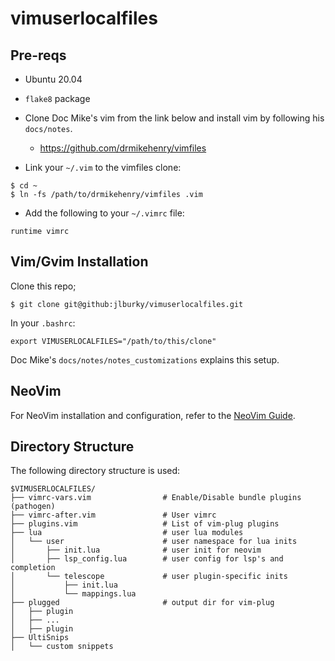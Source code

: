 vimuserlocalfiles
=================

Pre-reqs
--------

* Ubuntu 20.04
* `flake8` package
* Clone Doc Mike's vim from the link below and install vim by following his
  `docs/notes`.
  - https://github.com/drmikehenry/vimfiles

* Link your `~/.vim` to the vimfiles clone:
```
$ cd ~
$ ln -fs /path/to/drmikehenry/vimfiles .vim
```

* Add the following to your `~/.vimrc` file:
```
runtime vimrc
```

Vim/Gvim Installation
---------------------

Clone this repo;
```
$ git clone git@github:jlburky/vimuserlocalfiles.git
```

In your `.bashrc`:
```
export VIMUSERLOCALFILES="/path/to/this/clone"
```

Doc Mike's `docs/notes/notes_customizations` explains this setup.

NeoVim
------

For NeoVim installation and configuration, refer to the [NeoVim
Guide](NEOVIM.md).

Directory Structure
-------------------

The following directory structure is used:

```
$VIMUSERLOCALFILES/
├── vimrc-vars.vim                # Enable/Disable bundle plugins (pathogen)
├── vimrc-after.vim               # User vimrc
├── plugins.vim                   # List of vim-plug plugins
├── lua                           # user lua modules
│   └── user                      # user namespace for lua inits
│       ├── init.lua              # user init for neovim
│       ├── lsp_config.lua        # user config for lsp's and completion
│       └── telescope             # user plugin-specific inits
│           ├── init.lua
│           └── mappings.lua
├── plugged                       # output dir for vim-plug
│   ├── plugin
│   ├── ...
│   ├── plugin
├── UltiSnips
│   └── custom snippets
```

